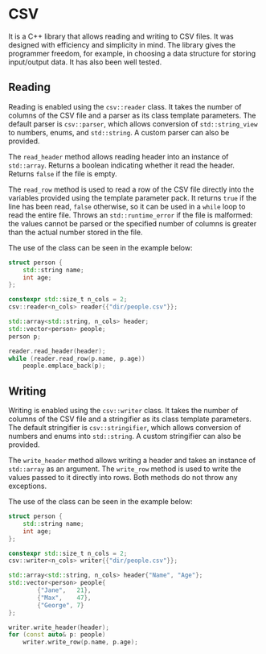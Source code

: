# CSV
It is a C++ library that allows reading and writing to CSV files.
It was designed with efficiency and simplicity in mind.
The library gives the programmer freedom, for example, in choosing a data structure for storing input/output data.
It has also been well tested.

## Reading
Reading is enabled using the `csv::reader` class.
It takes the number of columns of the CSV file and a parser as its class template parameters.
The default parser is `csv::parser`, which allows conversion of `std::string_view` to numbers, enums, and `std::string`.
A custom parser can also be provided.

The `read_header` method allows reading header into an instance of `std::array`.
Returns a boolean indicating whether it read the header.
Returns `false` if the file is empty.

The `read_row` method is used to read a row of the CSV file directly into the variables provided using the template parameter pack.
It returns `true` if the line has been read, `false` otherwise, so it can be used in a `while` loop to read the entire file.
Throws an `std::runtime_error` if the file is malformed: the values cannot be parsed or the specified number of columns is greater than the actual number stored in the file.

The use of the class can be seen in the example below:

```cpp
struct person {
    std::string name;
    int age;
};

constexpr std::size_t n_cols = 2;
csv::reader<n_cols> reader{{"dir/people.csv"}};

std::array<std::string, n_cols> header;
std::vector<person> people;
person p;

reader.read_header(header);
while (reader.read_row(p.name, p.age))
    people.emplace_back(p); 
```

## Writing
Writing is enabled using the `csv::writer` class.
It takes the number of columns of the CSV file and a stringifier as its class template parameters.
The default stringifier is `csv::stringifier`, which allows conversion of numbers and enums into `std::string`.
A custom stringifier can also be provided.

The `write_header` method allows writing a header and takes an instance of `std::array` as an argument.
The `write_row` method is used to write the values passed to it directly into rows.
Both methods do not throw any exceptions.

The use of the class can be seen in the example below:

```cpp
struct person {
    std::string name;
    int age;
};

constexpr std::size_t n_cols = 2;
csv::writer<n_cols> writer{{"dir/people.csv"}};

std::array<std::string, n_cols> header{"Name", "Age"};
std::vector<person> people{
        {"Jane",   21},
        {"Max",    47},
        {"George", 7}
};

writer.write_header(header);
for (const auto& p: people)
    writer.write_row(p.name, p.age);
```


